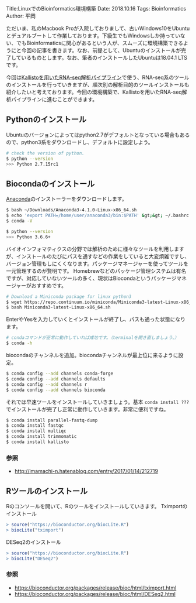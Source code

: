 Title:LinuxでのBioinformatics環境構築
Date: 2018.10.16
Tags: Bioinformatics
Author: 平岡

ただいま、私のMacbook Proが入院しておりまして、古いWindows10をUbuntuとデュアルブートして作業しております。下級生でもWindowsしか持っていない、でもBioinformaticsに関心があるという人が、スムーズに環境構築できるようにと今回の記事を書きます。なお、前提として、Ubuntuのインストールが完了しているものとします。なお、筆者のインストールしたUbuntuは18.04.1 LTSです。

今回は[Kallistoを用いたRNA-seq解析パイプライン](https://oumpy.github.io/articles/2018/10/kallisto_rnaseq_pipeline.html)で使う、RNA-seq系のツールのインストールを行っていきますが、順次別の解析目的のツールインストールも紹介したいと考えております。今回の環境構築で、Kallistoを用いたRNA-seq解析パイプラインに進むことができます。

## Pythonのインストール
Ubuntuのバージョンによってはpython2.7がデフォルトとなっている場合もあるので、python3系をダウンロードし、デフォルトに設定しよう。

```bash
# check the version of python.
$ python --version
>>> Python 2.7.15rc1
```

## Biocondaのインストール
<a href="https://www.anaconda.com/download/#macos">Anaconda</a>のインストーラーをダウンロードします。

```bash
$ bash ~/Downloads/Anaconda3-4.1.0-Linux-x86_64.sh
$ echo 'export PATH=/home/user/anaconda3/bin:$PATH' &gt;&gt; ~/.bashrc
$ conda -V
```

```bash
$ python --version
>>> Python 3.6.6+
```

バイオインフォマティクスの分野では解析のために様々なツールを利用しますが、インストールのたびにパスを通すなどの作業をしていると大変煩雑ですし、バージョン管理もしにくくなります。パッケージマネージャーを使ってツールを一元管理するのが賢明です。
Homebrewなどのパッケージ管理システムは有名ですが、対応していないツールの多く、現状はBiocondaというパッケージマネージャーがおすすめです。

```bash
# Download a Miniconda package for linux python3
$ wget https://repo.continuum.io/miniconda/Miniconda3-latest-Linux-x86_64.sh
$ bash Miniconda3-latest-Linux-x86_64.sh
```

EnterやYesを入力していくとインストールが終了し、パスも通った状態になります。

```bash
# condaコマンドが正常に動作していれば成功です。（terminalを開き直しましょう。）
$ conda -h
```

biocondaのチャンネルを追加。biocondaチャンネルが最上位に来るように設定。

```bash
$ conda config --add channels conda-forge
$ conda config --add channels defaults
$ conda config --add channels r
$ conda config --add channels bioconda
```

それでは早速ツールをインストールしていきましょう。基本 `conda install ???`でインストールが完了し正常に動作していきます。非常に便利ですね。

```bash
$ conda install parallel-fastq-dump
$ conda install fastqc
$ conda install multiqc
$ conda install trimmomatic
$ conda install kallisto
```

### 参照
- <http://imamachi-n.hatenablog.com/entry/2017/01/14/212719>

## Rツールのインストール
Rのコンソールを開いて、Rのツールをインストールしていきます。
Tximportのインストール

```r
> source("https://bioconductor.org/biocLite.R")
> biocLite("tximport")
```

DESeq2のインストール

```r
> source("https://bioconductor.org/biocLite.R")
> biocLite("DESeq2")
```

### 参照
- <https://bioconductor.org/packages/release/bioc/html/tximport.html>
- <https://bioconductor.org/packages/release/bioc/html/DESeq2.html>
